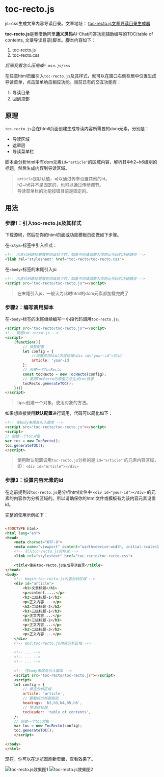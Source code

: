 # toc-recto.js
js+css生成文章内容导读目录。文章地址：
<a href="https://sustamp.github.io/notes-blog/2024/11/15/su-toc-recto-usage.html" target="_blank">toc-recto.js文章导读目录生成器</a>

**toc-recto.js**是我借助阿里**通义灵码**AI-Chat问答功能辅助编写的TOC(table of contents, 文章导读目录)脚本。脚本内容如下：
1. toc-recto.js
2. toc-recto.css

*后面我看怎么压缩成`*.min.js/css`*

在任意html页面引入`toc-recto.js`及其样式，就可以在窗口右侧栏居中位置生成导读菜单，点击菜单响应相应功能。目前已有的交互功能有：
1. 导读目录
2. 回到顶部

## 原理
`toc-recto.js`会在htmll页面创建生成导读内容所需要的dom元素，分别是：
- 导读区域
- 遮罩层
- 导读菜单栏

脚本会分析html中有dom元素`id="article"`的区域内容，解析其中h2~h6级别的标题，然后生成内容到导读区域。

> `article`是默认值，可以通过传参设置其他的id。  
> h2~h6并不是固定的，也可以通过传参调节。  
> 导读菜单栏的功能按钮目前是固定的。


## 用法
### 步骤1：引入toc-recto.js及其样式
下载源码，然后在你的html页面或功能模板页面做如下步骤。

在`<stye>`标签中引入样式：

```html
<!-- 示意代码路径是放在同级目下的，如果不同请调整为你防止代码的正确路径 -->
<link rel="stylesheet" href="toc-recto/toc-recto.css">
```

在`<body>`标签的末尾引入js:

```html
<!-- 示意代码路径是放在同级目下的，如果不同请调整为你防止代码的正确路径 -->
<script src="toc-recto/toc-recto.js"></script>
```


> 在末尾引入js，一般认为此时html的dom元素都加载完成了

### 步骤2：编写调用脚本
在`<body>`标签的末尾继续编写一小段代码调用`toc-recto.js`。

```html
<script src="toc-recto/toc-recto.js"></script>
<!-- 调用toc-recto.js -->
<script>
    (function(){
        // 调整配置
        let config = {
            //设置成你html内容区域<div id="your-id">的id
            article: 'your-id'
        };
        // 创建一个TocRecto
        const tocRecto = new TocRecto(config);
        // 使用TocRecto的原型方法生成toc目录
        tocRecto.generateTOC();
    })()
</script>
```

> tips:创建一个对象，使用对象的方法。  


如果想直接使用**默认配置**进行调用，代码可以简化如下：

```html
<!-- 在body末尾处引入脚本 -->
<script src="toc-recto/toc-recto.js"></script>
<script>
// 创建一个toc对象
var toc = new TocRecto();
toc.generateTOC();
</script>
```

> 使用默认配置调用`toc-recto.js`分析的是 `id="article"` 的元素内容区域，即：`<div id="article"></div>`



### 步骤3：设置内容元素的id
在之前提到过`toc-recto.js`是分析html文件中 `<div id="your-id"></div>` 的元素的内容作为分析区域的。所以请确保你的html文件或模板有为该内容元素设置id。

完整的使用示例如下：

```html

<!DOCTYPE html>
<html lang="en">
<head>
    <meta charset="UTF-8">
    <meta name="viewport" content="width=device-width, initial-scale=1.0">
    <!-- 引入toc-recto.js的样式 -->
    <link rel="stylesheet" href="toc-recto/toc-recto.css">
    
    <title>使用toc-recto.js生成导读目录</title>
</head>
<body>
    <!-- begin:toc-recto.js内容分析区域 -->
    <div id="article">
        <h1>文章标题</h1>
        <p>content.....</p>
        <h2>二级标题-1</h2>
        <p>正文内容....</p>
        <h2>二级标题-2</h2>
        <h3>三级标题-1</h3>
        <p>正文内容....</p>
        <h3>三级标题-2</h3>
        <p>正文内容....</p>
        <h2>二级标题-3</h2>
        <p>正文内容....</p>
    </div>
    <!-- end:toc-recto.js内容分析区域 -->
    
    <!-- ... -->
    <!-- ... -->
    <!-- ... -->
     
    <!-- 在body末尾处引入脚本 -->
    <script src="toc-recto/toc-recto.js"></script>
    <script>
    let config = {
        // 绑定分析区域
        article: 'article',
        // 要解析的标题级别
        headings: 'h2,h3,h4,h5,h6',
        // 导读栏标题
        tocHeader: 'table of contents',
    };
    // 创建一个toc对象
    var toc = new TocRecto(config);
    toc.generateTOC();
    </script>
     
</body>
</html>

```


现在，你可以在浏览器刷新页面，查看效果了。

<img src="https://sustamp.github.io/assets/pictures/toc-recto/toc-recto1.jpg" alt="toc-recto.js效果图1">

<img src="https://sustamp.github.io/assets/pictures/toc-recto/toc-recto2.jpg" alt="toc-recto.js效果图2">
